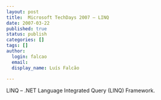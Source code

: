 ```yaml
---
layout: post
title:  Microsoft TechDays 2007 – LINQ
date: 2007-03-22
published: true
status: publish
categories: []
tags: []
author:
  login: falcao
  email: 
  display_name: Luís Falcão
  
---
```


LINQ – .NET Language Integrated Query (LINQ) Framework.